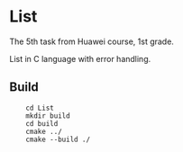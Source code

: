 # List
The 5th task from Huawei course, 1st grade.<br />

List in C language with error handling.

## Build
        
        cd List
        mkdir build
        cd build
        cmake ../
        cmake --build ./